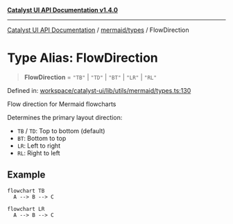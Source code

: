 [**Catalyst UI API Documentation v1.4.0**](../../../README.md)

---

[Catalyst UI API Documentation](../../../README.md) / [mermaid/types](../README.md) / FlowDirection

# Type Alias: FlowDirection

> **FlowDirection** = `"TB"` \| `"TD"` \| `"BT"` \| `"LR"` \| `"RL"`

Defined in: [workspace/catalyst-ui/lib/utils/mermaid/types.ts:130](https://github.com/TheBranchDriftCatalyst/catalyst-ui/blob/main/lib/utils/mermaid/types.ts#L130)

Flow direction for Mermaid flowcharts

Determines the primary layout direction:

- `TB` / `TD`: Top to bottom (default)
- `BT`: Bottom to top
- `LR`: Left to right
- `RL`: Right to left

## Example

```mermaid
flowchart TB
  A --> B --> C
```

```mermaid
flowchart LR
  A --> B --> C
```
